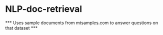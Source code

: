 # NLP-doc-retrieval
*** Uses sample documents from mtsamples.com to answer questions on that dataset ***
